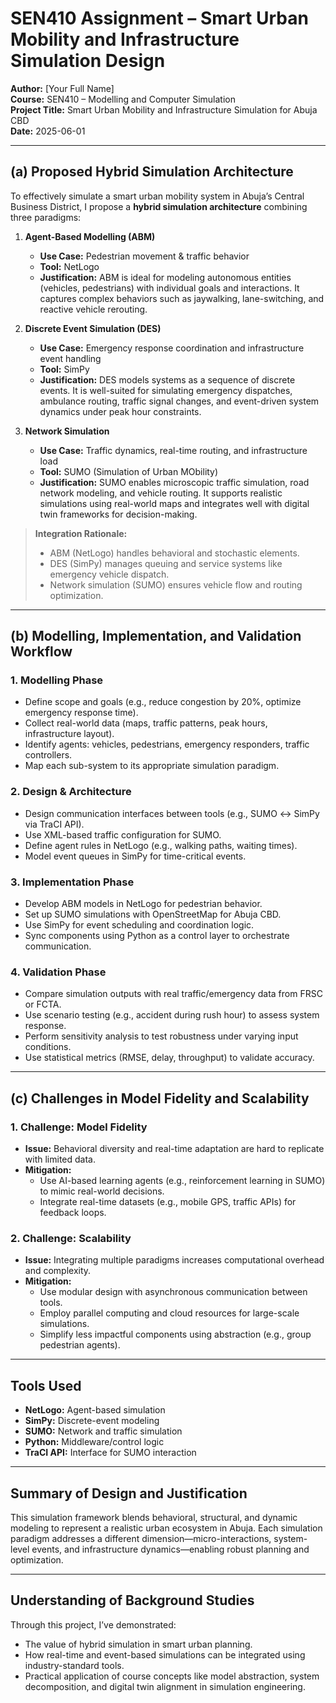 # SEN410 Assignment – Smart Urban Mobility and Infrastructure Simulation Design

**Author:** [Your Full Name]  
**Course:** SEN410 – Modelling and Computer Simulation  
**Project Title:** Smart Urban Mobility and Infrastructure Simulation for Abuja CBD  
**Date:** 2025-06-01

---

## (a) Proposed Hybrid Simulation Architecture

To effectively simulate a smart urban mobility system in Abuja’s Central Business District, I propose a **hybrid simulation architecture** combining three paradigms:

1. **Agent-Based Modelling (ABM)**  
   - **Use Case:** Pedestrian movement & traffic behavior  
   - **Tool:** NetLogo  
   - **Justification:** ABM is ideal for modeling autonomous entities (vehicles, pedestrians) with individual goals and interactions. It captures complex behaviors such as jaywalking, lane-switching, and reactive vehicle rerouting.

2. **Discrete Event Simulation (DES)**  
   - **Use Case:** Emergency response coordination and infrastructure event handling  
   - **Tool:** SimPy  
   - **Justification:** DES models systems as a sequence of discrete events. It is well-suited for simulating emergency dispatches, ambulance routing, traffic signal changes, and event-driven system dynamics under peak hour constraints.

3. **Network Simulation**  
   - **Use Case:** Traffic dynamics, real-time routing, and infrastructure load  
   - **Tool:** SUMO (Simulation of Urban MObility)  
   - **Justification:** SUMO enables microscopic traffic simulation, road network modeling, and vehicle routing. It supports realistic simulations using real-world maps and integrates well with digital twin frameworks for decision-making.

> **Integration Rationale:**  
> - ABM (NetLogo) handles behavioral and stochastic elements.  
> - DES (SimPy) manages queuing and service systems like emergency vehicle dispatch.  
> - Network simulation (SUMO) ensures vehicle flow and routing optimization.

---

## (b) Modelling, Implementation, and Validation Workflow

### 1. **Modelling Phase**
- Define scope and goals (e.g., reduce congestion by 20%, optimize emergency response time).
- Collect real-world data (maps, traffic patterns, peak hours, infrastructure layout).
- Identify agents: vehicles, pedestrians, emergency responders, traffic controllers.
- Map each sub-system to its appropriate simulation paradigm.

### 2. **Design & Architecture**
- Design communication interfaces between tools (e.g., SUMO ↔ SimPy via TraCI API).
- Use XML-based traffic configuration for SUMO.
- Define agent rules in NetLogo (e.g., walking paths, waiting times).
- Model event queues in SimPy for time-critical events.

### 3. **Implementation Phase**
- Develop ABM models in NetLogo for pedestrian behavior.
- Set up SUMO simulations with OpenStreetMap for Abuja CBD.
- Use SimPy for event scheduling and coordination logic.
- Sync components using Python as a control layer to orchestrate communication.

### 4. **Validation Phase**
- Compare simulation outputs with real traffic/emergency data from FRSC or FCTA.
- Use scenario testing (e.g., accident during rush hour) to assess system response.
- Perform sensitivity analysis to test robustness under varying input conditions.
- Use statistical metrics (RMSE, delay, throughput) to validate accuracy.

---

## (c) Challenges in Model Fidelity and Scalability

### 1. **Challenge: Model Fidelity**
- **Issue:** Behavioral diversity and real-time adaptation are hard to replicate with limited data.
- **Mitigation:**  
  - Use AI-based learning agents (e.g., reinforcement learning in SUMO) to mimic real-world decisions.  
  - Integrate real-time datasets (e.g., mobile GPS, traffic APIs) for feedback loops.

### 2. **Challenge: Scalability**
- **Issue:** Integrating multiple paradigms increases computational overhead and complexity.
- **Mitigation:**  
  - Use modular design with asynchronous communication between tools.  
  - Employ parallel computing and cloud resources for large-scale simulations.  
  - Simplify less impactful components using abstraction (e.g., group pedestrian agents).

---

## Tools Used
- **NetLogo:** Agent-based simulation  
- **SimPy:** Discrete-event modeling  
- **SUMO:** Network and traffic simulation  
- **Python:** Middleware/control logic  
- **TraCI API:** Interface for SUMO interaction

---

## Summary of Design and Justification
This simulation framework blends behavioral, structural, and dynamic modeling to represent a realistic urban ecosystem in Abuja. Each simulation paradigm addresses a different dimension—micro-interactions, system-level events, and infrastructure dynamics—enabling robust planning and optimization.

---

## Understanding of Background Studies
Through this project, I’ve demonstrated:
- The value of hybrid simulation in smart urban planning.
- How real-time and event-based simulations can be integrated using industry-standard tools.
- Practical application of course concepts like model abstraction, system decomposition, and digital twin alignment in simulation engineering.

